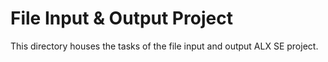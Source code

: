 # File Input & Output Project
This directory houses the tasks of the file input and output ALX SE project.